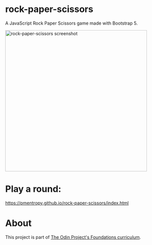 # rock-paper-scissors

A JavaScript Rock Paper Scissors game made with Bootstrap 5.

<a href="https://pmentropy.github.io/rock-paper-scissors/index.html" target="_blank">
<img src="https://raw.githubusercontent.com/pmentropy/rock-paper-scissors/main/screenshot.png" width="450" alt="rock-paper-scissors screenshot"></a>

# Play a round:

https://pmentropy.github.io/rock-paper-scissors/index.html

# About

This project is part of <a href="https://www.theodinproject.com/paths/foundations/courses/foundations" target="_blank">The Odin Project's Foundations curriculum</a>.
